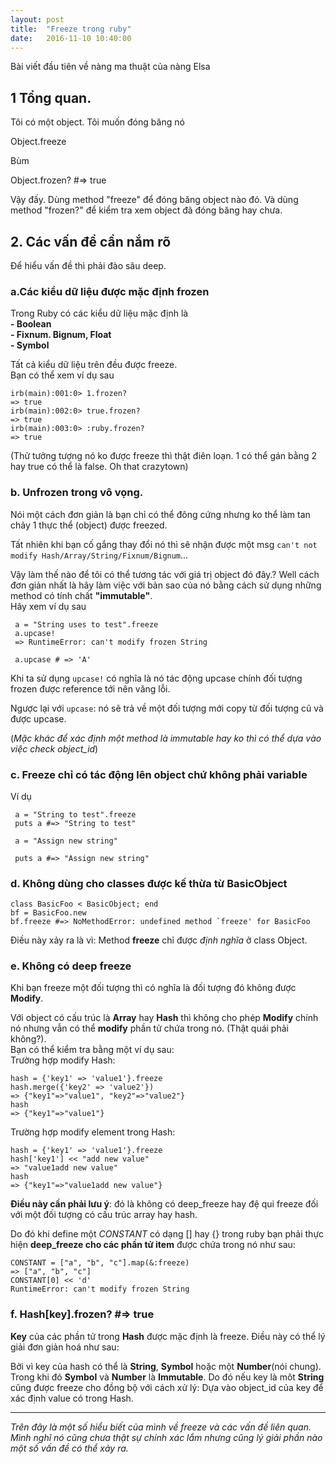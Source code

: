 ```yaml
---
layout: post
title:  "Freeze trong ruby"
date:   2016-11-10 10:40:00
---
```

Bài viết đầu tiên về nàng ma thuật của nàng Elsa  

## 1 Tổng quan. 
   Tôi có một object. Tôi muốn đóng băng nó

   Object.freeze 

   Bùm

   Object.frozen? #=> true

Vậy đấy. Dùng method "freeze" để đóng băng object nào đó.
Và dùng method "frozen?" để kiểm tra xem object đã đóng băng hay chưa.

## 2. Các vấn đề cần nắm rõ
Để hiểu vấn đề thì phải đào sâu deep.  
### a.Các kiểu dữ liệu được mặc định frozen
Trong Ruby có các kiểu dữ liệu mặc định là  
   **- Boolean  
     - Fixnum. Bignum, Float  
     -  Symbol**

Tất cả kiểu dữ liệu trên đều được freeze.  
Bạn có thể xem ví dụ sau
  
```
irb(main):001:0> 1.frozen? 
=> true  
irb(main):002:0> true.frozen?  
=> true  
irb(main):003:0> :ruby.frozen?  
=> true  
```
(Thử tưởng tượng nó ko được freeze thì thật điên loạn. 1 có thể gán bằng 2 hay true có thể là false. Oh that crazytown) 

### b. Unfrozen trong vô vọng.

Nói một cách đơn giản là bạn chỉ có thể đông cứng nhưng ko thể làm tan chảy 1 thực thể (object) được freezed.

Tất nhiên khi bạn cố gắng thay đổi nó thì sẽ nhận được một msg `can't not modify Hash/Array/String/Fixnum/Bignum`...

Vậy làm thế nào để tôi có thể tương tác với giá trị object đó đây.?
Well cách đơn giản nhất là hãy làm việc với bản sao của nó bằng cách sử dụng những method có tính chất **"immutable"**.  
Hãy xem ví dụ sau  

```
 a = "String uses to test".freeze
 a.upcase!
 => RuntimeError: can't modify frozen String
 
 a.upcase # => 'A'
```
Khi ta sử dụng `upcase!` có nghĩa là nó tác động upcase chính đối tượng frozen được reference tới nên văng lỗi.

Ngược lại với `upcase`: nó sẽ trả về một đối tượng mới copy từ đối tượng cũ và được upcase.

(*Mặc khác để xác định một method là immutable hay ko thì có thể dựa vào việc check object_id*) 

### c. Freeze chỉ có tác động lên object chứ không phải variable 
Ví dụ  

```
 a = "String to test".freeze
 puts a #=> "String to test"
 
 a = "Assign new string"
 
 puts a #=> "Assign new string"

```
### d. Không dùng cho  classes được kế thừa từ BasicObject
```
class BasicFoo < BasicObject; end
bf = BasicFoo.new
bf.freeze #=> NoMethodError: undefined method `freeze' for BasicFoo
```
Điều này xảy ra là vì: Method **freeze** chỉ được *định nghĩa* ở class Object.

### e. Không có deep freeze 
Khi bạn freeze một đối tượng thì có nghĩa là đối tượng đó không được **Modify**.

Với object có cấu trúc là  **Array** hay **Hash** thì không cho phép **Modify** chính nó nhưng vẫn có thể **modify** phần tử chứa trong nó.
(Thật quái phải không?).  
Bạn có thể kiểm tra bằng một ví dụ sau:  
Trường hợp modify Hash:

```
hash = {'key1' => 'value1'}.freeze
hash.merge({'key2' => 'value2'})
=> {"key1"=>"value1", "key2"=>"value2"}
hash
=> {"key1"=>"value1"}
```
Trường hợp modify element trong Hash:

```
hash = {'key1' => 'value1'}.freeze
hash['key1'] << "add new value"
=> "value1add new value"
hash
=> {"key1"=>"value1add new value"}
```

**Điều này cần phải lưu ý**: đó là không có deep_freeze hay đệ qui freeze đối với một đối tượng có cấu trúc array hay hash.

Do đó khi define một *CONSTANT* có dạng [] hay {} trong ruby bạn phải thực hiện **deep_freeze cho các phần tử item** được chứa trong nó như sau:

```
CONSTANT = ["a", "b", "c"].map(&:freeze)
=> ["a", "b", "c"]
CONSTANT[0] << 'd'
RuntimeError: can't modify frozen String

``` 
### f. Hash[key].frozen? #=> true

**Key** của các phần tử trong **Hash** được mặc định là freeze. Điều này có thể lý giải đơn giản hoá như sau:  

   Bởi vì key của hash có thể là **String**, **Symbol** hoặc một **Number**(nói chung). Trong khi đó **Symbol** và **Number** là **Immutable**. Do đó nếu key là môt **String** cũng được freeze cho đồng bộ với cách xử lý: Dựa vào object_id của key để xác định value có trong Hash.

---   
*Trên đây là một số hiểu biết của mình về freeze và các vấn đề liên quan. Mình nghĩ nó cũng chưa thật sự chính xác lắm nhưng cũng lý giải phần nào một số vấn đề có thể xảy ra.*